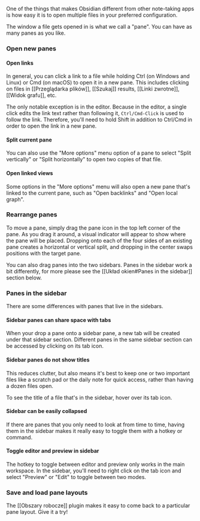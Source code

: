 One of the things that makes Obsidian different from other note-taking apps is how easy it is to open multiple files in your preferred configuration.

The window a file gets opened in is what we call a "pane". You can have as many panes as you like.

### Open new panes

#### Open links

In general, you can click a link to a file while holding Ctrl (on Windows and Linux) or Cmd (on macOS) to open it in a new pane. This includes clicking on files in [[Przeglądarka plików]], [[Szukaj]] results, [[Linki zwrotne]], [[Widok grafu]], etc.

The only notable exception is in the editor. Because in the editor, a single click edits the link text rather than following it, `Ctrl/Cmd-Click` is used to follow the link. Therefore, you'll need to hold Shift in addition to Ctrl/Cmd in order to open the link in a new pane.

#### Split current pane

You can also use the "More options" menu option of a pane to select "Split vertically" or "Split horizontally" to open two copies of that file.

#### Open linked views

Some options in the "More options" menu will also open a new pane that's linked to the current pane, such as "Open backlinks" and "Open local graph".

### Rearrange panes

To move a pane, simply drag the pane icon in the top left corner of the pane. As you drag it around, a visual indicator will appear to show where the pane will be placed. Dropping onto each of the four sides of an existing pane creates a horizontal or vertical split, and dropping in the center swaps positions with the target pane. 

You can also drag panes into the two sidebars. Panes in the sidebar work a bit differently, for more please see the [[Układ okien#Panes in the sidebar]] section below.

### Panes in the sidebar

There are some differences with panes that live in the sidebars.

#### Sidebar panes can share space with tabs

When your drop a pane onto a sidebar pane, a new tab will be created under that sidebar section. Different panes in the same sidebar section can be accessed by clicking on its tab icon.

#### Sidebar panes do not show titles

This reduces clutter, but also means it's best to keep one or two important files like a scratch pad or the daily note for quick access, rather than having a dozen files open.

To see the title of a file that's in the sidebar, hover over its tab icon.

#### Sidebar can be easily collapsed

If there are panes that you only need to look at from time to time, having them in the sidebar makes it really easy to toggle them with a hotkey or command.

#### Toggle editor and preview in sidebar

The hotkey to toggle between editor and preview only works in the main workspace. In the sidebar, you'll need to right click on the tab icon and select "Preview" or "Edit" to toggle between two modes.

### Save and load pane layouts

The [[Obszary robocze]] plugin makes it easy to come back to a particular pane layout. Give it a try!

